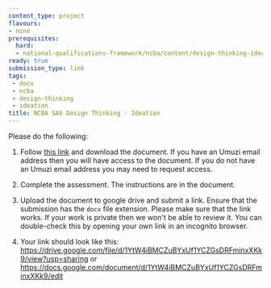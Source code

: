 ```yaml
---
content_type: project
flavours:
- none
prerequisites:
  hard:
  - national-qualifications-framework/ncba/content/design-thinking-ideation
ready: true
submission_type: link
tags: 
 - docx
 - ncba
 - design-thinking
 - ideation
title: NCBA SA6 Design Thinking - Ideation
---
```


Please do the following:

1. Follow [this link](https://docs.google.com/document/d/1djTl6HDF_kn17PDr5exEUI2M8aMx8Qjh/edit?usp=share_link&ouid=106698657596806218419&rtpof=true&sd=true) and download the document. If you have an Umuzi email address then you will have access to the document. If you do not have an Umuzi email address you may need to request access.

2. Complete the assessment. The instructions are in the document. 
   
3. Upload the document to google drive and submit a link. Ensure that the submission has the `docx` file extension. Please make sure that the link works. If your work is private then we won't be able to review it. You can double-check this by opening your own link in an incognito browser.  

4. Your link should look like this:
https://drive.google.com/file/d/1YtW4iBMCZuBYxUf1YCZGsDRFminxXKk9/view?usp=sharing or https://docs.google.com/document/d/1YtW4iBMCZuBYxUf1YCZGsDRFminxXKk9/edit